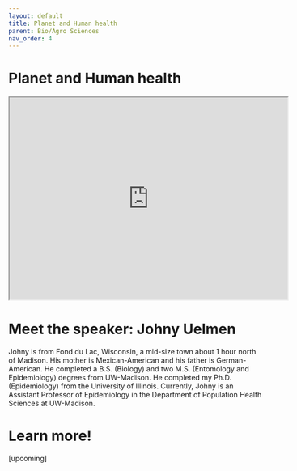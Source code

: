 ```yaml
---
layout: default
title: Planet and Human health
parent: Bio/Agro Sciences
nav_order: 4
---
```


# Planet and Human health

<iframe width="550" height="400"
    src="https://youtube.com/embed/1eLPNQrqp6U">
</iframe>

# Meet the speaker: Johny Uelmen

Johny is from Fond du Lac, Wisconsin, a mid-size town about 1 hour north of Madison. His mother is Mexican-American and his father is German-American. He completed a B.S. (Biology) and two M.S. (Entomology and Epidemiology) degrees from UW-Madison. He completed my Ph.D. (Epidemiology) from the University of Illinois. Currently, Johny is an Assistant Professor of Epidemiology in the Department of Population Health Sciences at UW-Madison.

# Learn more!

[upcoming]